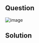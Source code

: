 ## Question

![image](https://github.com/user-attachments/assets/48482a85-3d1e-42a8-99d4-e12bdd165d3d)

## Solution
